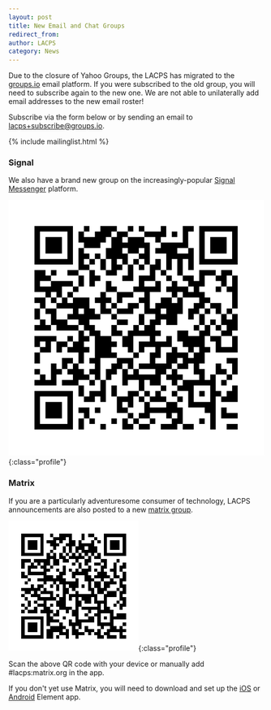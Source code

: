 ```yaml
---
layout: post
title: New Email and Chat Groups
redirect_from:
author: LACPS
category: News
---
```


Due to the closure of Yahoo Groups, the LACPS has migrated to the [groups.io](https://groups.io/g/lacps/) email platform. If you were subscribed to the old group, you will need to subscribe again to the new one. We are not able to unilaterally add email addresses to the new email roster!

Subscribe via the form below or by sending an email to [lacps+subscribe@groups.io](mailto:lacps+subscribe@groups.io).

{% include mailinglist.html %}


### Signal

We also have a brand new group on the increasingly-popular [Signal Messenger](https://signal.group/#CjQKIM7iSG2QLwULsO2hI7EKNUw6p2eYVuahPNrTwFWaB3zHEhAGcBOfY6JeEJu6KalL94Vh) platform. 

![LACPS Signal Messenger group QR code](/assets/images/pages/lacps-signal-group.png){:class="profile"}

### Matrix

If you are a particularly adventuresome consumer of technology, LACPS announcements are also posted to a new [matrix group](https://matrix.to/#/!DXmAThJLnBqekJPuum:matrix.org?via=matrix.org).

![LACPS Matrix group QR code](/assets/images/pages/lacps-matrix-group.png){:class="profile"}

Scan the above QR code with your device or manually add #lacps:matrix.org in the app.

If you don't yet use Matrix, you will need to download and set up the [iOS](https://apps.apple.com/app/vector/id1083446067) or [Android](https://play.google.com/store/apps/details?id=im.vector.app) Element app.

